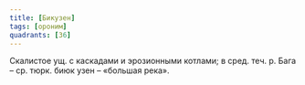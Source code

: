 ```yaml
---
title: [Бикузен]
tags: [ороним]
quadrants: [З6]
---
```


Скалистое ущ. с каскадами и эрозионными котлами; в сред. теч. р. Бага – ср.
тюрк. биюк узен – «большая река».
